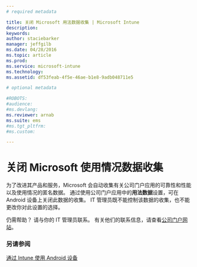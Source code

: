 ```yaml
---
# required metadata

title: 关闭 Microsoft 用法数据收集 | Microsoft Intune
description:
keywords:
author: staciebarker
manager: jeffgilb
ms.date: 04/28/2016
ms.topic: article
ms.prod:
ms.service: microsoft-intune
ms.technology:
ms.assetid: df53feab-4f5e-46ae-b1e8-9adb048711e5

# optional metadata

#ROBOTS:
#audience:
#ms.devlang:
ms.reviewer: arnab
ms.suite: ems
#ms.tgt_pltfrm:
#ms.custom:

---
```



# 关闭 Microsoft 使用情况数据收集
为了改进其产品和服务，Microsoft 会自动收集有关公司门户应用的可靠性和性能以及使用情况的匿名数据。 通过使用公司门户应用中的**用法数据**设置，可在 Android 设备上关闭此数据的收集。 IT 管理员既不能控制该数据的收集，也不能更改你对此设置的选择。

仍需帮助？ 请与你的 IT 管理员联系。 有关他们的联系信息，请查看[公司门户网站](http://portal.manage.microsoft.com)。

### 另请参阅
[通过 Intune 使用 Android 设备](using-your-android-device-with-intune.md)

<!--HONumber=Jun16_HO2-->


